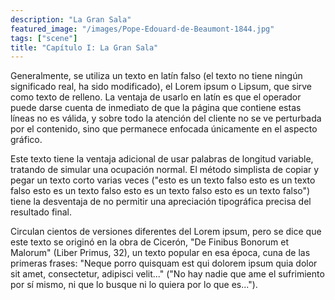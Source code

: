 ```yaml
---
description: "La Gran Sala"
featured_image: "/images/Pope-Edouard-de-Beaumont-1844.jpg"
tags: ["scene"]
title: "Capítulo I: La Gran Sala"
---
```


Generalmente, se utiliza un texto en latín falso (el texto no tiene ningún significado real, ha sido modificado), el Lorem ipsum o Lipsum, que sirve como texto de relleno. La ventaja de usarlo en latín es que el operador puede darse cuenta de inmediato de que la página que contiene estas líneas no es válida, y sobre todo la atención del cliente no se ve perturbada por el contenido, sino que permanece enfocada únicamente en el aspecto gráfico.

Este texto tiene la ventaja adicional de usar palabras de longitud variable, tratando de simular una ocupación normal. El método simplista de copiar y pegar un texto corto varias veces ("esto es un texto falso esto es un texto falso esto es un texto falso esto es un texto falso esto es un texto falso") tiene la desventaja de no permitir una apreciación tipográfica precisa del resultado final.

Circulan cientos de versiones diferentes del Lorem ipsum, pero se dice que este texto se originó en la obra de Cicerón, "De Finibus Bonorum et Malorum" (Liber Primus, 32), un texto popular en esa época, cuna de las primeras frases: "Neque porro quisquam est qui dolorem ipsum quia dolor sit amet, consectetur, adipisci velit..." ("No hay nadie que ame el sufrimiento por sí mismo, ni que lo busque ni lo quiera por lo que es...").